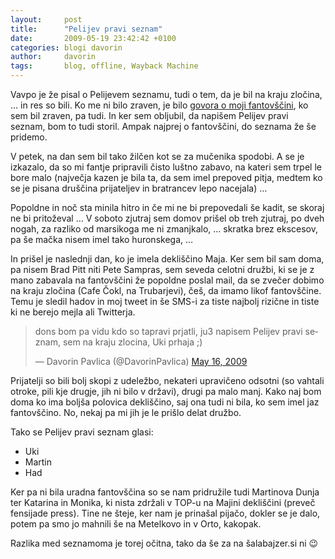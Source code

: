 ```yaml
---
layout:     post
title:      "Pelijev pravi seznam"
date:       2009-05-19 23:42:42 +0100
categories: blogi davorin
author:		davorin
tags:		blog, offline, Wayback Machine
---
```


Vavpo je že pisal o Pelijevem seznamu, tudi o tem, da je bil na kraju zločina, … in res so bili. Ko me ni bilo zraven, je bilo [govora o moji fantovščini](http://www.had.si/blog/2009/05/16/fantovscina-od-pelija-v-fotografijah/), ko sem bil zraven, pa tudi. In ker sem obljubil, da napišem Pelijev pravi seznam, bom to tudi storil. Ampak najprej o fantovščini, do seznama že še pridemo.

V petek, na dan sem bil tako žilčen kot se za mučenika spodobi. A se je izkazalo, da so mi fantje pripravili čisto luštno zabavo, na kateri sem trpel le bore malo (največja kazen je bila ta, da sem imel prepoved pitja, medtem ko se je pisana druščina prijateljev in bratrancev lepo nacejala) …

Popoldne in noč sta minila hitro in če mi ne bi prepovedali še kadit, se skoraj ne bi pritoževal … V soboto zjutraj sem domov prišel ob treh zjutraj, po dveh nogah, za razliko od marsikoga me ni zmanjkalo, … skratka brez ekscesov, pa še mačka nisem imel tako huronskega, …

In prišel je naslednji dan, ko je imela dekliščino Maja. Ker sem bil sam doma, pa nisem Brad Pitt niti Pete Sampras, sem seveda celotni družbi, ki se je z mano zabavala na fantovščini že popoldne poslal mail, da se zvečer dobimo na kraju zločina (Cafe Čokl, na Trubarjevi), češ, da imamo likof fantovščine. Temu je sledil hadov in moj tweet in še SMS-i za tiste najbolj rizične in tiste ki ne berejo mejla ali Twitterja.

<blockquote class="twitter-tweet" data-lang="en"><p lang="sl" dir="ltr">dons bom pa vidu kdo so tapravi prjatli, ju3 napisem Pelijev pravi seznam, sem na kraju zlocina, Uki prhaja ;)</p>&mdash; Davorin Pavlica (@DavorinPavlica) <a href="https://twitter.com/DavorinPavlica/status/1819043364?ref_src=twsrc%5Etfw">May 16, 2009</a></blockquote>
<script async src="https://platform.twitter.com/widgets.js" charset="utf-8"></script>


Prijatelji so bili bolj skopi z udeležbo, nekateri upravičeno odsotni (so vahtali otroke, pili kje drugje, jih ni bilo v državi), drugi pa malo manj. Kako naj bom doma ko ima boljša polovica dekliščino, saj ona tudi ni bila, ko sem imel jaz fantovščino. No, nekaj pa mi jih je le prišlo delat družbo.

Tako se Pelijev pravi seznam glasi:

* Uki
* Martin
* Had

Ker pa ni bila uradna fantovščina so se nam pridružile tudi Martinova Dunja ter Katarina in Monika, ki nista zdržali v TOP-u na Majini dekliščini (preveč fensijade press). Tine ne šteje, ker nam je prinašal pijačo, dokler se je dalo, potem pa smo jo mahnili še na Metelkovo in v Orto, kakopak.

Razlika med seznamoma je torej očitna, tako da še za na šalabajzer.si ni 😉